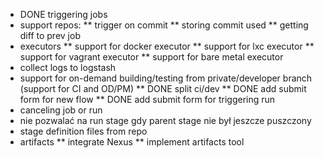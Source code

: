 
* DONE triggering jobs
* support repos:
** trigger on commit
** storing commit used
** getting diff to prev job
* executors
** support for docker executor
** support for lxc executor
** support for vagrant executor
** support for bare metal executor
* collect logs to logstash
* support for on-demand building/testing from private/developer branch (support for CI and OD/PM)
** DONE split ci/dev
** DONE add submit form for new flow
** DONE add submit form for triggering run
* canceling job or run
* nie pozwalać na run stage gdy parent stage nie był jeszcze puszczony
* stage definition files from repo
* artifacts
** integrate Nexus
** implement artifacts tool
